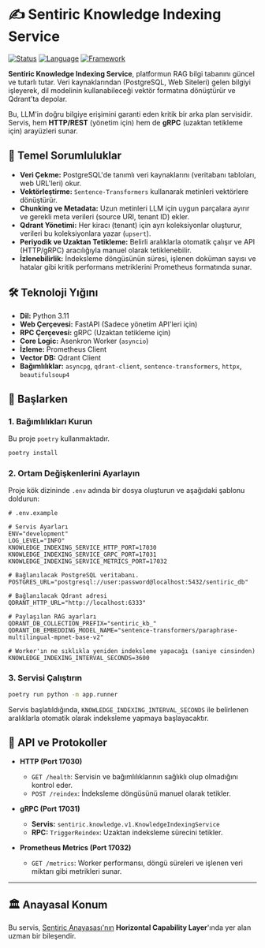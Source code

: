 # ✍️ Sentiric Knowledge Indexing Service

[![Status](https://img.shields.io/badge/status-active-success.svg)]()
[![Language](https://img.shields.io/badge/language-Python_3.11-blue.svg)]()
[![Framework](https://img.shields.io/badge/framework-FastAPI_&_gRPC-teal.svg)]()

**Sentiric Knowledge Indexing Service**, platformun RAG bilgi tabanını güncel ve tutarlı tutar. Veri kaynaklarından (PostgreSQL, Web Siteleri) gelen bilgiyi işleyerek, dil modelinin kullanabileceği vektör formatına dönüştürür ve Qdrant'ta depolar.

Bu, LLM'in doğru bilgiye erişimini garanti eden kritik bir arka plan servisidir. Servis, hem **HTTP/REST** (yönetim için) hem de **gRPC** (uzaktan tetikleme için) arayüzleri sunar.

## 🎯 Temel Sorumluluklar

*   **Veri Çekme:** PostgreSQL'de tanımlı veri kaynaklarını (veritabanı tabloları, web URL'leri) okur.
*   **Vektörleştirme:** `Sentence-Transformers` kullanarak metinleri vektörlere dönüştürür.
*   **Chunking ve Metadata:** Uzun metinleri LLM için uygun parçalara ayırır ve gerekli meta verileri (source URI, tenant ID) ekler.
*   **Qdrant Yönetimi:** Her kiracı (tenant) için ayrı koleksiyonlar oluşturur, verileri bu koleksiyonlara yazar (`upsert`).
*   **Periyodik ve Uzaktan Tetikleme:** Belirli aralıklarla otomatik çalışır ve API (HTTP/gRPC) aracılığıyla manuel olarak tetiklenebilir.
*   **İzlenebilirlik:** İndeksleme döngüsünün süresi, işlenen doküman sayısı ve hatalar gibi kritik performans metriklerini Prometheus formatında sunar.

## 🛠️ Teknoloji Yığını

*   **Dil:** Python 3.11
*   **Web Çerçevesi:** FastAPI (Sadece yönetim API'leri için)
*   **RPC Çerçevesi:** gRPC (Uzaktan tetikleme için)
*   **Core Logic:** Asenkron Worker (`asyncio`)
*   **İzleme:** Prometheus Client
*   **Vector DB:** Qdrant Client
*   **Bağımlılıklar:** `asyncpg`, `qdrant-client`, `sentence-transformers`, `httpx`, `beautifulsoup4`

## 🚀 Başlarken

### 1. Bağımlılıkları Kurun
Bu proje `poetry` kullanmaktadır.

```bash
poetry install
```

### 2. Ortam Değişkenlerini Ayarlayın
Proje kök dizininde `.env` adında bir dosya oluşturun ve aşağıdaki şablonu doldurun:

```dotenv
# .env.example

# Servis Ayarları
ENV="development"
LOG_LEVEL="INFO"
KNOWLEDGE_INDEXING_SERVICE_HTTP_PORT=17030
KNOWLEDGE_INDEXING_SERVICE_GRPC_PORT=17031
KNOWLEDGE_INDEXING_SERVICE_METRICS_PORT=17032

# Bağlanılacak PostgreSQL veritabanı.
POSTGRES_URL="postgresql://user:password@localhost:5432/sentiric_db"

# Bağlanılacak Qdrant adresi
QDRANT_HTTP_URL="http://localhost:6333"

# Paylaşılan RAG ayarları
QDRANT_DB_COLLECTION_PREFIX="sentiric_kb_"
QDRANT_DB_EMBEDDING_MODEL_NAME="sentence-transformers/paraphrase-multilingual-mpnet-base-v2"

# Worker'ın ne sıklıkla yeniden indeksleme yapacağı (saniye cinsinden)
KNOWLEDGE_INDEXING_INTERVAL_SECONDS=3600
```

### 3. Servisi Çalıştırın

```bash
poetry run python -m app.runner
```

Servis başlatıldığında, `KNOWLEDGE_INDEXING_INTERVAL_SECONDS` ile belirlenen aralıklarla otomatik olarak indeksleme yapmaya başlayacaktır.

## 🔌 API ve Protokoller

*   **HTTP (Port 17030)**
    *   `GET /health`: Servisin ve bağımlılıklarının sağlıklı olup olmadığını kontrol eder.
    *   `POST /reindex`: İndeksleme döngüsünü manuel olarak tetikler.

*   **gRPC (Port 17031)**
    *   **Servis:** `sentiric.knowledge.v1.KnowledgeIndexingService`
    *   **RPC:** `TriggerReindex`: Uzaktan indeksleme sürecini tetikler.

*   **Prometheus Metrics (Port 17032)**
    *   `GET /metrics`: Worker performansı, döngü süreleri ve işlenen veri miktarı gibi metrikleri sunar.

---
## 🏛️ Anayasal Konum

Bu servis, [Sentiric Anayasası'nın](https://github.com/sentiric/sentiric-governance) **Horizontal Capability Layer**'ında yer alan uzman bir bileşendir.
